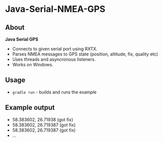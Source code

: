 # Java-Serial-NMEA-GPS

## About
**Java Serial GPS**
- Connects to given serial port using RXTX.
- Parses NMEA messages to GPS state (position, altitude, fix, quality etc)
- Uses threads and asyncronous listeners.
- Works on Windows.

## Usage
- `gradle run` - builds and runs the example

## Example output
- 58.383602, 26.71938 (got fix)
- 58.383602, 26.719387 (got fix)
- 58.383602, 26.719387 (got fix)
- ...